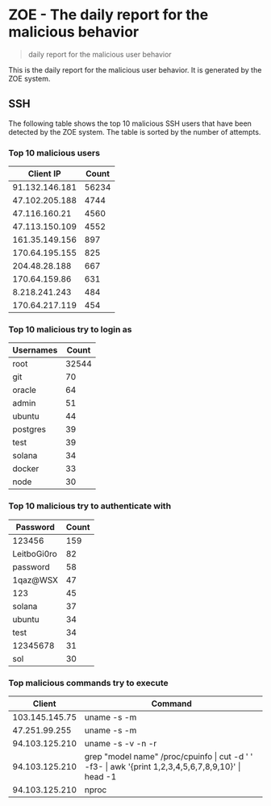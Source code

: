 # ZOE - The daily report for the malicious behavior

> daily report for the malicious user behavior

This is the daily report for the malicious user behavior. It is generated by the ZOE system.

## SSH

The following table shows the top 10 malicious SSH users that have been detected by the ZOE
system. The table is sorted by the number of attempts.

### Top 10 malicious users

| Client IP | Count    |
|-----------|----------|
| 91.132.146.181 | 56234 |
| 47.102.205.188 | 4744 |
| 47.116.160.21 | 4560 |
| 47.113.150.109 | 4552 |
| 161.35.149.156 | 897 |
| 170.64.195.155 | 825 |
| 204.48.28.188 | 667 |
| 170.64.159.86 | 631 |
| 8.218.241.243 | 484 |
| 170.64.217.119 | 454 |

### Top 10 malicious try to login as

| Usernames | Count    |
|-----------|----------|
| root | 32544 |
| git | 70 |
| oracle | 64 |
| admin | 51 |
| ubuntu | 44 |
| postgres | 39 |
| test | 39 |
| solana | 34 |
| docker | 33 |
| node | 30 |

### Top 10 malicious try to authenticate with

| Password | Count    |
|-----------|----------|
| 123456 | 159 |
| LeitboGi0ro | 82 |
| password | 58 |
| 1qaz@WSX | 47 |
| 123 | 45 |
| solana | 37 |
| ubuntu | 34 |
| test | 34 |
| 12345678 | 31 |
| sol | 30 |

### Top malicious commands try to execute

| Client | Command |
|--------|---------|
| 103.145.145.75 | uname -s -m |
| 47.251.99.255 | uname -s -m |
| 94.103.125.210 | uname -s -v -n -r |
| 94.103.125.210 | grep "model name" /proc/cpuinfo \| cut -d ' ' -f3- \| awk '{print $1,$2,$3,$4,$5,$6,$7,$8,$9,$10}' \| head -1 |
| 94.103.125.210 | nproc |
